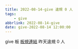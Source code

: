 ```yaml
---
title: 2022-08-14-give 違規 0 人
tags:
    - give
abbrlink: 2022-08-14-give
date: give-2022-08-14 12:00:00
---
```

give 板 [板規連結](https://www.ptt.cc/bbs/give/M.1612495900.A.C32.html)
昨天違規 0 人
